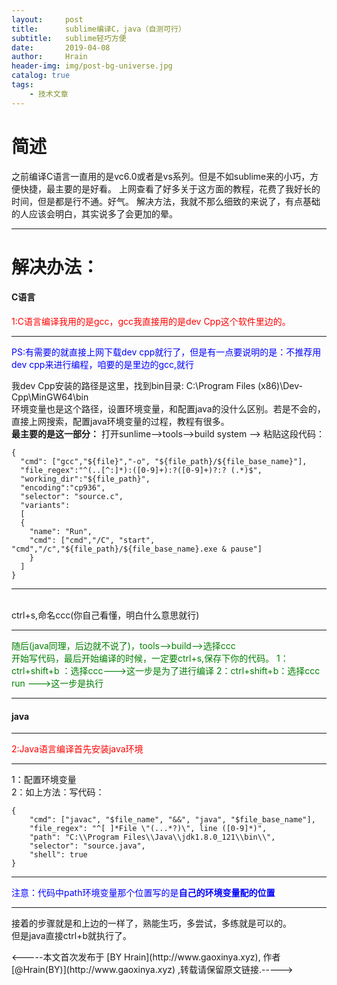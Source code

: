 ```yaml
---
layout:     post
title:      sublime编译C，java（自测可行）
subtitle:   sublime轻巧方便
date:       2019-04-08
author:     Hrain
header-img: img/post-bg-universe.jpg
catalog: true
tags:
    - 技术文章
---
```

# 简述

之前编译C语言一直用的是vc6.0或者是vs系列。但是不如sublime来的小巧，方便快捷，最主要的是好看。
上网查看了好多关于这方面的教程，花费了我好长的时间，但是都是行不通。好气。
解决方法，我就不那么细致的来说了，有点基础的人应该会明白，其实说多了会更加的晕。
<hr>

# 解决办法：

#### C语言
<p><font color = "red">1:C语言编译我用的是gcc，gcc我直接用的是dev Cpp这个软件里边的。</font></p>
<hr>
<p><font color = "blue">PS:有需要的就直接上网下载dev cpp就行了，但是有一点要说明的是：不推荐用dev cpp来进行编程，咱要的是里边的gcc,就行</font></p>
我dev Cpp安装的路径是这里，找到bin目录:
C:\Program Files (x86)\Dev-Cpp\MinGW64\bin<br>环境变量也是这个路径，设置环境变量，和配置java的没什么区别。若是不会的，直接上网搜索，配置java环境变量的过程，教程有很多。
<br>
<b>最主要的是这一部分：</b>
打开sunlime-->tools-->build system -->
粘贴这段代码：

    {
      "cmd": ["gcc","${file}","-o", "${file_path}/${file_base_name}"],
      "file_regex":"^(..[^:]*):([0-9]+):?([0-9]+)?:? (.*)$",
      "working_dir":"${file_path}",
      "encoding":"cp936",
      "selector": "source.c",
      "variants":
      [
      {
        "name": "Run",
        "cmd": ["cmd","/C", "start", "cmd","/c","${file_path}/${file_base_name}.exe & pause"]
        }
      ]
    }


<hr>
<br>
ctrl+s,命名ccc(你自己看懂，明白什么意思就行)
<hr>
<font color ="green">
随后(java同理，后边就不说了)，tools-->build-->选择ccc<br>
开始写代码，最后开始编译的时候，一定要ctrl+s,保存下你的代码。
1：ctrl+shift+b ：选择ccc--->这一步是为了进行编译
2：ctrl+shift+b：选择ccc run --->这一步是执行
</font>
<br>
<hr>

#### java
<hr><font color = "red">2:Java语言编译首先安装java环境</font><hr>
1：配置环境变量<br>
2：如上方法：写代码：

```
{
    "cmd": ["javac", "$file_name", "&&", "java", "$file_base_name"],
    "file_regex": "^[ ]*File \"(...*?)\", line ([0-9]*)",
    "path": "C:\\Program Files\\Java\\jdk1.8.0_121\\bin\\",
    "selector": "source.java",
    "shell": true
}

```
<hr>
<font color = "blue">注意：代码中path环境变量那个位置写的是<b>自己的环境变量配的位置</b></font>
<hr>

接着的步骤就是和上边的一样了，熟能生巧，多尝试，多练就是可以的。<br>
但是java直接ctrl+b就执行了。

<p><-----本文首次发布于 [BY Hrain](http://www.gaoxinya.xyz), 作者 [@Hrain(BY)](http://www.gaoxinya.xyz) ,转载请保留原文链接.-----></p>
